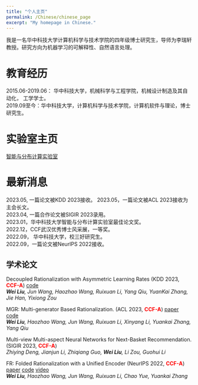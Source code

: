 ```yaml
---
title: "个人主页"
permalink: /Chinese/chinese_page
excerpt: "My homepage in Chinese."
---
```


我是一名华中科技大学计算机科学与技术学院的四年级博士研究生，导师为李瑞轩教授。研究方向为机器学习的可解释性、自然语言处理。  

教育经历
======
2015.06-2019.06： 华中科技大学，机械科学与工程学院，机械设计制造及其自动化， 工学学士。  
2019.09至今：华中科技大学，计算机科学与技术学院，计算机软件与理论，博士研究生。  

实验室主页
=====
[智能与分布计算实验室](http://idc.hust.edu.cn/)


最新消息
======
2023.05, 一篇论文被KDD 2023接收。
2023.05，一篇论文被ACL 2023接收为主会长文。  
2023.04, 一篇合作论文被SIGIR 2023录用。   
2023.01，华中科技大学智能与分布计算实验室最佳论文奖。  
2022.12，CCF武汉优秀博士风采展，一等奖。   
2022.09， 华中科技大学，校三好研究生。   
2022.09，一篇论文被NeurIPS 2022接收。    

学术论文
------
Decoupled Rationalization with Asymmetric Learning Rates (KDD 2023, **<font color=red>CCF-A</font>**) [code](https://github.com/jugechengzi/Rationalization-DR)  
*__Wei Liu__, Jun Wang, Haozhao Wang, Ruixuan Li, Yang Qiu, YuanKai Zhang, Jie Han, Yixiong Zou*

MGR: Multi-generator Based Rationalization. (ACL 2023, **<font color=red>CCF-A</font>**) [paper](https://arxiv.org/abs/2305.04492) [code](https://github.com/jugechengzi/Rationalization-MGR)    
*__Wei Liu__, Haozhao Wang, Jun Wang, Ruixuan Li, Xinyang Li, Yuankai Zhang, Yang Qiu*

Multi-view Multi-aspect Neural Networks for Next-Basket Recommendation. (SIGIR 2023, **<font color=red>CCF-A</font>**)  
*Zhiying Deng, Jianjun Li, Zhiqiang Guo, __Wei Liu__, Li Zou, Guohui Li*

FR: Folded Rationalization with a Unified Encoder (NeurIPS 2022, **<font color=red>CCF-A</font>**) [paper](https://arxiv.org/pdf/2209.08285.pdf) [code](https://github.com/jugechengzi/FR) [video](https://slideslive.com/38990450/fr-folded-rationalization-with-a-unified-encoder?ref=search-presentations-folded+rationalization)  
    *__Wei Liu__, Haozhao Wang, Jun Wang, Ruixuan Li, Chao Yue, Yuankai Zhang*
    
    
<script type="text/javascript" id="clustrmaps" src="//clustrmaps.com/map_v2.js?d=rL71QO-aAGuIN0YNc9c-NFz4ChdB_9vxdJYfb3qmjnI&cl=ffffff&w=a"></script>
